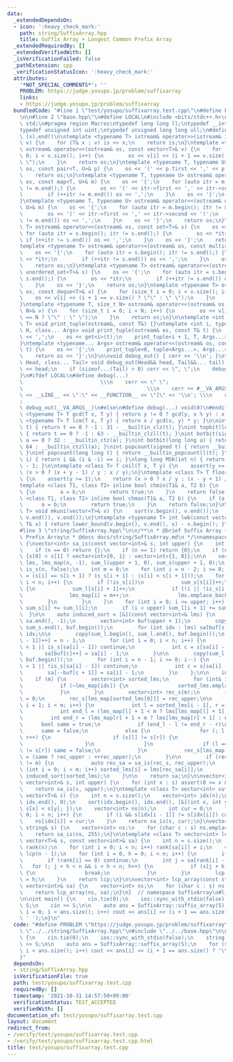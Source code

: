 ```yaml
---
data:
  _extendedDependsOn:
  - icon: ':heavy_check_mark:'
    path: string/SuffixArray.hpp
    title: Suffix Array + Longest Common Prefix Array
  _extendedRequiredBy: []
  _extendedVerifiedWith: []
  _isVerificationFailed: false
  _pathExtension: cpp
  _verificationStatusIcon: ':heavy_check_mark:'
  attributes:
    '*NOT_SPECIAL_COMMENTS*': ''
    PROBLEM: https://judge.yosupo.jp/problem/suffixarray
    links:
    - https://judge.yosupo.jp/problem/suffixarray
  bundledCode: "#line 1 \"test/yosupo/suffixarray.test.cpp\"\n#define PROBLEM \"https://judge.yosupo.jp/problem/suffixarray\"\
    \n\n#line 2 \"base.hpp\"\n#define LOCAL\n#include <bits/stdc++.h>\nusing namespace\
    \ std;\n#pragma region Macros\ntypedef long long ll;\ntypedef __int128_t i128;\n\
    typedef unsigned int uint;\ntypedef unsigned long long ull;\n#define ALL(x) (x).begin(),\
    \ (x).end()\n\ntemplate <typename T> istream& operator>>(istream& is, vector<T>&\
    \ v) {\n    for (T& x : v) is >> x;\n    return is;\n}\ntemplate <typename T>\
    \ ostream& operator<<(ostream& os, const vector<T>& v) {\n    for (size_t i =\
    \ 0; i < v.size(); i++) {\n        os << v[i] << (i + 1 == v.size() ? \"\" : \"\
    \ \");\n    }\n    return os;\n}\ntemplate <typename T, typename U> ostream& operator<<(ostream&\
    \ os, const pair<T, U>& p) {\n    os << '(' << p.first << ',' << p.second << ')';\n\
    \    return os;\n}\ntemplate <typename T, typename U> ostream& operator<<(ostream&\
    \ os, const map<T, U>& m) {\n    os << '{';\n    for (auto itr = m.begin(); itr\
    \ != m.end();) {\n        os << '(' << itr->first << ',' << itr->second << ')';\n\
    \        if (++itr != m.end()) os << ',';\n    }\n    os << '}';\n    return os;\n\
    }\ntemplate <typename T, typename U> ostream& operator<<(ostream& os, const unordered_map<T,\
    \ U>& m) {\n    os << '{';\n    for (auto itr = m.begin(); itr != m.end();) {\n\
    \        os << '(' << itr->first << ',' << itr->second << ')';\n        if (++itr\
    \ != m.end()) os << ',';\n    }\n    os << '}';\n    return os;\n}\ntemplate <typename\
    \ T> ostream& operator<<(ostream& os, const set<T>& s) {\n    os << '{';\n   \
    \ for (auto itr = s.begin(); itr != s.end();) {\n        os << *itr;\n       \
    \ if (++itr != s.end()) os << ',';\n    }\n    os << '}';\n    return os;\n}\n\
    template <typename T> ostream& operator<<(ostream& os, const multiset<T>& s) {\n\
    \    os << '{';\n    for (auto itr = s.begin(); itr != s.end();) {\n        os\
    \ << *itr;\n        if (++itr != s.end()) os << ',';\n    }\n    os << '}';\n\
    \    return os;\n}\ntemplate <typename T> ostream& operator<<(ostream& os, const\
    \ unordered_set<T>& s) {\n    os << '{';\n    for (auto itr = s.begin(); itr !=\
    \ s.end();) {\n        os << *itr;\n        if (++itr != s.end()) os << ',';\n\
    \    }\n    os << '}';\n    return os;\n}\ntemplate <typename T> ostream& operator<<(ostream&\
    \ os, const deque<T>& v) {\n    for (size_t i = 0; i < v.size(); i++) {\n    \
    \    os << v[i] << (i + 1 == v.size() ? \"\" : \" \");\n    }\n    return os;\n\
    }\ntemplate <typename T, size_t N> ostream& operator<<(ostream& os, const array<T,\
    \ N>& v) {\n    for (size_t i = 0; i < N; i++) {\n        os << v[i] << (i + 1\
    \ == N ? \"\" : \" \");\n    }\n    return os;\n}\n\ntemplate <int i, typename\
    \ T> void print_tuple(ostream&, const T&) {}\ntemplate <int i, typename T, typename\
    \ H, class... Args> void print_tuple(ostream& os, const T& t) {\n    if (i) os\
    \ << ',';\n    os << get<i>(t);\n    print_tuple<i + 1, T, Args...>(os, t);\n\
    }\ntemplate <typename... Args> ostream& operator<<(ostream& os, const tuple<Args...>&\
    \ t) {\n    os << '{';\n    print_tuple<0, tuple<Args...>, Args...>(os, t);\n\
    \    return os << '}';\n}\n\nvoid debug_out() { cerr << '\\n'; }\ntemplate <class\
    \ Head, class... Tail> void debug_out(Head&& head, Tail&&... tail) {\n    cerr\
    \ << head;\n    if (sizeof...(Tail) > 0) cerr << \", \";\n    debug_out(move(tail)...);\n\
    }\n#ifdef LOCAL\n#define debug(...)                                          \
    \                         \\\n    cerr << \" \";                             \
    \                                        \\\n    cerr << #__VA_ARGS__ << \" :[\"\
    \ << __LINE__ << \":\" << __FUNCTION__ << \"]\" << '\\n'; \\\n    cerr << \" \"\
    ;                                                                     \\\n   \
    \ debug_out(__VA_ARGS__)\n#else\n#define debug(...) void(0)\n#endif\n\ntemplate\
    \ <typename T> T gcd(T x, T y) { return y != 0 ? gcd(y, x % y) : x; }\ntemplate\
    \ <typename T> T lcm(T x, T y) { return x / gcd(x, y) * y; }\n\nint topbit(signed\
    \ t) { return t == 0 ? -1 : 31 - __builtin_clz(t); }\nint topbit(long long t)\
    \ { return t == 0 ? -1 : 63 - __builtin_clzll(t); }\nint botbit(signed a) { return\
    \ a == 0 ? 32 : __builtin_ctz(a); }\nint botbit(long long a) { return a == 0 ?\
    \ 64 : __builtin_ctzll(a); }\nint popcount(signed t) { return __builtin_popcount(t);\
    \ }\nint popcount(long long t) { return __builtin_popcountll(t); }\nbool ispow2(int\
    \ i) { return i && (i & -i) == i; }\nlong long MSK(int n) { return (1LL << n)\
    \ - 1; }\n\ntemplate <class T> T ceil(T x, T y) {\n    assert(y >= 1);\n    return\
    \ (x > 0 ? (x + y - 1) / y : x / y);\n}\ntemplate <class T> T floor(T x, T y)\
    \ {\n    assert(y >= 1);\n    return (x > 0 ? x / y : (x - y + 1) / y);\n}\n\n\
    template <class T1, class T2> inline bool chmin(T1& a, T2 b) {\n    if (a > b)\
    \ {\n        a = b;\n        return true;\n    }\n    return false;\n}\ntemplate\
    \ <class T1, class T2> inline bool chmax(T1& a, T2 b) {\n    if (a < b) {\n  \
    \      a = b;\n        return true;\n    }\n    return false;\n}\n\ntemplate <typename\
    \ T> void mkuni(vector<T>& v) {\n    sort(v.begin(), v.end());\n    v.erase(unique(v.begin(),\
    \ v.end()), v.end());\n}\ntemplate <typename T> int lwb(const vector<T>& v, const\
    \ T& x) { return lower_bound(v.begin(), v.end(), x) - v.begin(); }\n#pragma endregion\n\
    #line 3 \"string/SuffixArray.hpp\"\n\n/**\n * @brief Suffix Array + Longest Common\
    \ Prefix Array\n * @docs docs/string/SuffixArray.md\n */\nnamespace SuffixArray\
    \ {\nvector<int> sa_is(const vector<int>& s, int upper) {\n    int n = s.size();\n\
    \    if (n == 0) return {};\n    if (n == 1) return {0};\n    if (n == 2) return\
    \ {s[0] < s[1] ? vector<int>{0, 1} : vector<int>{1, 0}};\n\n    vector<int> sa(n),\
    \ lms, lms_map(n, -1), sum_l(upper + 1, 0), sum_s(upper + 1, 0);\n    vector<bool>\
    \ is_s(n, false);\n    int m = 0;\n    for (int i = n - 2; i >= 0; i--) is_s[i]\
    \ = (s[i] == s[i + 1] ? is_s[i + 1] : (s[i] < s[i + 1]));\n    for (int i = 0;\
    \ i < n; i++) {\n        if (!is_s[i])\n            sum_s[s[i]]++;\n        else\
    \ {\n            sum_l[s[i] + 1]++;\n            if (!i || !is_s[i - 1]) {\n \
    \               lms_map[i] = m++;\n                lms.emplace_back(i);\n    \
    \        }\n        }\n    }\n    for (int i = 0; i <= upper; i++) {\n       \
    \ sum_s[i] += sum_l[i];\n        if (i < upper) sum_l[i + 1] += sum_s[i];\n  \
    \  }\n\n    auto induced_sort = [&](const vector<int>& lms) {\n        fill(sa.begin(),\
    \ sa.end(), -1);\n        vector<int> buf(upper + 1);\n        copy(sum_s.begin(),\
    \ sum_s.end(), buf.begin());\n        for (int idx : lms) sa[buf[s[idx]]++] =\
    \ idx;\n\n        copy(sum_l.begin(), sum_l.end(), buf.begin());\n        sa[buf[s[n\
    \ - 1]]++] = n - 1;\n        for (int i = 0; i < n; i++) {\n            if (sa[i]\
    \ < 1 || is_s[sa[i] - 1]) continue;\n            int c = s[sa[i] - 1];\n     \
    \       sa[buf[c]++] = sa[i] - 1;\n        }\n\n        copy(sum_l.begin(), sum_l.end(),\
    \ buf.begin());\n        for (int i = n - 1; i >= 0; i--) {\n            if (sa[i]\
    \ < 1 || !is_s[sa[i] - 1]) continue;\n            int c = s[sa[i] - 1];\n    \
    \        sa[--buf[c + 1]] = sa[i] - 1;\n        }\n    };\n\n    induced_sort(lms);\n\
    \    if (m) {\n        vector<int> sorted_lms;\n        for (int& idx : sa) {\n\
    \            if (~lms_map[idx]) {\n                sorted_lms.emplace_back(idx);\n\
    \            }\n        }\n        vector<int> rec_s(m);\n        int rec_upper\
    \ = 0;\n        rec_s[lms_map[sorted_lms[0]]] = rec_upper;\n\n        for (int\
    \ i = 1; i < m; i++) {\n            int l = sorted_lms[i - 1], r = sorted_lms[i];\n\
    \            int end_l = (lms_map[l] + 1 < m ? lms[lms_map[l] + 1] : n);\n   \
    \         int end_r = (lms_map[r] + 1 < m ? lms[lms_map[r] + 1] : n);\n      \
    \      bool same = true;\n            if (end_l - l != end_r - r)\n          \
    \      same = false;\n            else {\n                for (; l < end_l; l++,\
    \ r++) {\n                    if (s[l] != s[r]) {\n                        break;\n\
    \                    }\n                }\n                if (l == n || s[l]\
    \ != s[r]) same = false;\n            }\n            rec_s[lms_map[sorted_lms[i]]]\
    \ = (same ? rec_upper : ++rec_upper);\n        }\n\n        if (rec_upper + 1\
    \ != m) {\n            auto rec_sa = sa_is(rec_s, rec_upper);\n            for\
    \ (int i = 0; i < m; i++) sorted_lms[i] = lms[rec_sa[i]];\n        }\n       \
    \ induced_sort(sorted_lms);\n    }\n\n    return sa;\n}\n\nvector<int> suffix_array(const\
    \ vector<int>& s, int upper) {\n    for (int x : s) assert(0 <= x && x <= upper);\n\
    \    return sa_is(s, upper);\n}\ntemplate <class T> vector<int> suffix_array(const\
    \ vector<T>& s) {\n    int n = s.size();\n    vector<int> idx(n);\n    iota(idx.begin(),\
    \ idx.end(), 0);\n    sort(idx.begin(), idx.end(), [&](int x, int y) { return\
    \ s[x] < s[y]; });\n    vector<int> ns(n);\n    int cur = 0;\n    for (int i =\
    \ 0; i < n; i++) {\n        if (i && s[idx[i - 1]] != s[idx[i]]) cur++;\n    \
    \    ns[idx[i]] = cur;\n    }\n    return sa_is(s, cur);\n}\nvector<int> suffix_array(const\
    \ string& s) {\n    vector<int> ns;\n    for (char c : s) ns.emplace_back(c);\n\
    \    return sa_is(ns, 255);\n}\n\ntemplate <class T> vector<int> lcp_array(const\
    \ vector<T>& s, const vector<int>& sa) {\n    int n = s.size();\n    vector<int>\
    \ rank(n);\n    for (int i = 0; i < n; i++) rank[sa[i]] = i;\n    vector<int>\
    \ lcp(n - 1);\n    for (int i = 0, h = 0; i < n; i++) {\n        if (h > 0) h--;\n\
    \        if (rank[i] == 0) continue;\n        int j = sa[rank[i] - 1];\n     \
    \   for (; j + h < n && i + h < n; h++) {\n            if (s[j + h] != s[i + h])\
    \ {\n                break;\n            }\n        }\n        lcp[rank[i] - 1]\
    \ = h;\n    }\n    return lcp;\n}\n\nvector<int> lcp_array(const string& s, const\
    \ vector<int>& sa) {\n    vector<int> ns;\n    for (char c : s) ns.emplace_back(c);\n\
    \    return lcp_array(ns, sa);\n}\n}  // namespace SuffixArray\n#line 5 \"test/yosupo/suffixarray.test.cpp\"\
    \n\nint main() {\n    cin.tie(0);\n    ios::sync_with_stdio(false);\n    string\
    \ S;\n    cin >> S;\n\n    auto ans = SuffixArray::suffix_array(S);\n    for (size_t\
    \ i = 0; i < ans.size(); i++) cout << ans[i] << (i + 1 == ans.size() ? '\\n' :\
    \ ' ');\n}\n"
  code: "#define PROBLEM \"https://judge.yosupo.jp/problem/suffixarray\"\n\n#include\
    \ \"../../string/SuffixArray.hpp\"\n#include \"../../base.hpp\"\n\nint main()\
    \ {\n    cin.tie(0);\n    ios::sync_with_stdio(false);\n    string S;\n    cin\
    \ >> S;\n\n    auto ans = SuffixArray::suffix_array(S);\n    for (size_t i = 0;\
    \ i < ans.size(); i++) cout << ans[i] << (i + 1 == ans.size() ? '\\n' : ' ');\n\
    }"
  dependsOn:
  - string/SuffixArray.hpp
  isVerificationFile: true
  path: test/yosupo/suffixarray.test.cpp
  requiredBy: []
  timestamp: '2021-10-31 14:57:50+09:00'
  verificationStatus: TEST_ACCEPTED
  verifiedWith: []
documentation_of: test/yosupo/suffixarray.test.cpp
layout: document
redirect_from:
- /verify/test/yosupo/suffixarray.test.cpp
- /verify/test/yosupo/suffixarray.test.cpp.html
title: test/yosupo/suffixarray.test.cpp
---
```

